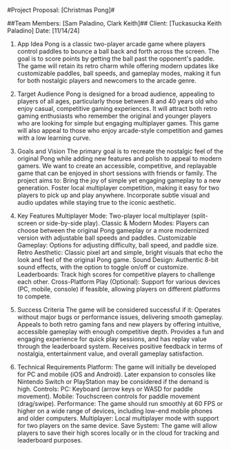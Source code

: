 #Project Proposal: [Christmas Pong]#

##Team Members: [Sam Paladino, Clark Keith]##
Client: [Tuckasucka Keith Paladino]
Date: [11/14/24]




1. App Idea
Pong is a classic two-player arcade game where players control paddles to bounce a ball back and forth across the screen. The goal is to score points by getting the ball past the opponent's paddle. The game will retain its retro charm while offering modern updates like customizable paddles, ball speeds, and gameplay modes, making it fun for both nostalgic players and newcomers to the arcade genre.

2. Target Audience
Pong is designed for a broad audience, appealing to players of all ages, particularly those between 8 and 40 years old who enjoy casual, competitive gaming experiences. It will attract both retro gaming enthusiasts who remember the original and younger players who are looking for simple but engaging multiplayer games. This game will also appeal to those who enjoy arcade-style competition and games with a low learning curve.

3. Goals and Vision
The primary goal is to recreate the nostalgic feel of the original Pong while adding new features and polish to appeal to modern gamers. We want to create an accessible, competitive, and replayable game that can be enjoyed in short sessions with friends or family. The project aims to:
Bring the joy of simple yet engaging gameplay to a new generation.
Foster local multiplayer competition, making it easy for two players to pick up and play anywhere.
Incorporate subtle visual and audio updates while staying true to the iconic aesthetic.

4. Key Features
Multiplayer Mode: Two-player local multiplayer (split-screen or side-by-side play).
Classic & Modern Modes: Players can choose between the original Pong gameplay or a more modernized version with adjustable ball speeds and paddles.
Customizable Gameplay: Options for adjusting difficulty, ball speed, and paddle size.
Retro Aesthetic: Classic pixel art and simple, bright visuals that echo the look and feel of the original Pong game.
Sound Design: Authentic 8-bit sound effects, with the option to toggle on/off or customize.
Leaderboards: Track high scores for competitive players to challenge each other.
Cross-Platform Play (Optional): Support for various devices (PC, mobile, console) if feasible, allowing players on different platforms to compete.

5. Success Criteria
The game will be considered successful if it:
Operates without major bugs or performance issues, delivering smooth gameplay.
Appeals to both retro gaming fans and new players by offering intuitive, accessible gameplay with enough competitive depth.
Provides a fun and engaging experience for quick play sessions, and has replay value through the leaderboard system.
Receives positive feedback in terms of nostalgia, entertainment value, and overall gameplay satisfaction.

6. Technical Requirements
Platform: The game will initially be developed for PC and mobile (iOS and Android). Later expansion to consoles like Nintendo Switch or PlayStation may be considered if the demand is high.
Controls:
PC: Keyboard (arrow keys or WASD for paddle movement).
Mobile: Touchscreen controls for paddle movement (drag/swipe).
Performance: The game should run smoothly at 60 FPS or higher on a wide range of devices, including low-end mobile phones and older computers.
Multiplayer: Local multiplayer mode with support for two players on the same device.
Save System: The game will allow players to save their high scores locally or in the cloud for tracking and leaderboard purposes.
